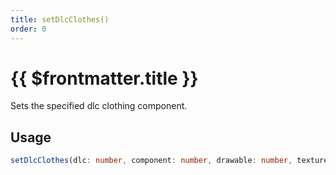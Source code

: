 ```yaml
---
title: setDlcClothes()
order: 0
---
```


# {{ $frontmatter.title }}

Sets the specified dlc clothing component.

## Usage

```ts
setDlcClothes(dlc: number, component: number, drawable: number, texture: number, palette?: number): void;
```
